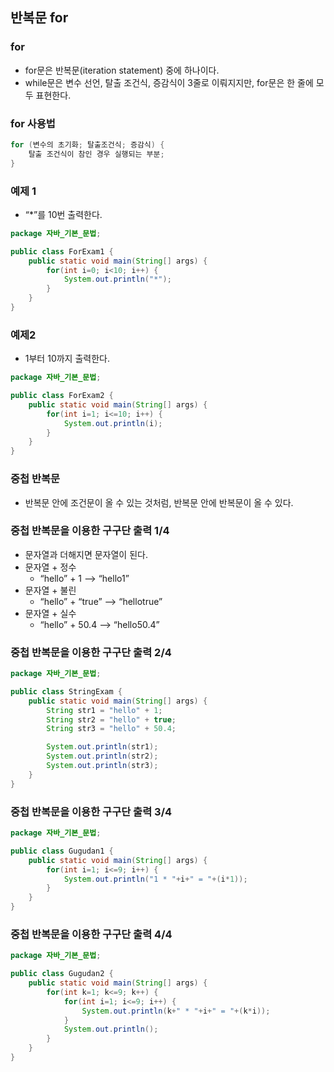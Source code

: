 ## 반복문 for

### for

- for문은 반복문(iteration statement) 중에 하나이다.
- while문은 변수 선언, 탈출 조건식, 증감식이 3줄로 이뤄지지만, for문은 한 줄에 모두 표현한다.

### for 사용법

```java
for (변수의 초기화; 탈출조건식; 증감식) {
	탈출 조건식이 참인 경우 실행되는 부분;
}
```

### 예제 1

- “*”를 10번 출력한다.

```java
package 자바_기본_문법;

public class ForExam1 {
    public static void main(String[] args) {
        for(int i=0; i<10; i++) {
            System.out.println("*");
        }
    }
}
```

### 예제2

- 1부터 10까지 출력한다.

```java
package 자바_기본_문법;

public class ForExam2 {
    public static void main(String[] args) {
        for(int i=1; i<=10; i++) {
            System.out.println(i);
        }
    }
}
```

### 중첩 반복문

- 반복문 안에 조건문이 올 수 있는 것처럼, 반복문 안에 반복문이 올 수 있다.

### 중첩 반복문을 이용한 구구단 출력 1/4

- 문자열과 더해지면 문자열이 된다.
- 문자열 + 정수
    - “hello” + 1 ——> “hello1”
- 문자열 + 불린
    - “hello” + “true” ——> “hellotrue”
- 문자열 + 실수
    - “hello” + 50.4 ——> “hello50.4”

### 중첩 반복문을 이용한 구구단 출력 2/4

```java
package 자바_기본_문법;

public class StringExam {
    public static void main(String[] args) {
        String str1 = "hello" + 1;
        String str2 = "hello" + true;
        String str3 = "hello" + 50.4;

        System.out.println(str1);
        System.out.println(str2);
        System.out.println(str3);
    }
}
```

### 중첩 반복문을 이용한 구구단 출력 3/4

```java
package 자바_기본_문법;

public class Gugudan1 {
    public static void main(String[] args) {
        for(int i=1; i<=9; i++) {
            System.out.println("1 * "+i+" = "+(i*1));
        }
    }
}
```

### 중첩 반복문을 이용한 구구단 출력 4/4

```java
package 자바_기본_문법;

public class Gugudan2 {
    public static void main(String[] args) {
        for(int k=1; k<=9; k++) {
            for(int i=1; i<=9; i++) {
                System.out.println(k+" * "+i+" = "+(k*i));
            }
            System.out.println();
        }
    }
}
```